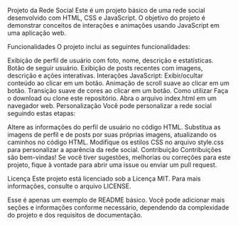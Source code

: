 Projeto da Rede Social
Este é um projeto básico de uma rede social desenvolvido com HTML, CSS e JavaScript. O objetivo do projeto é demonstrar conceitos de interações e animações usando JavaScript em uma aplicação web.

Funcionalidades
O projeto inclui as seguintes funcionalidades:

Exibição de perfil de usuário com foto, nome, descrição e estatísticas.
Botão de seguir usuário.
Exibição de posts recentes com imagens, descrição e ações interativas.
Interações JavaScript:
Exibir/ocultar conteúdo ao clicar em um botão.
Animação de scroll suave ao clicar em um botão.
Transição suave de cores ao clicar em um botão.
Como utilizar
Faça o download ou clone este repositório.
Abra o arquivo index.html em um navegador web.
Personalização
Você pode personalizar a rede social seguindo estas etapas:

Altere as informações do perfil de usuário no código HTML.
Substitua as imagens de perfil e de posts por suas próprias imagens, atualizando os caminhos no código HTML.
Modifique os estilos CSS no arquivo style.css para personalizar a aparência da rede social.
Contribuição
Contribuições são bem-vindas! Se você tiver sugestões, melhorias ou correções para este projeto, fique à vontade para abrir uma issue ou enviar um pull request.

Licença
Este projeto está licenciado sob a Licença MIT. Para mais informações, consulte o arquivo LICENSE.

Esse é apenas um exemplo de README básico. Você pode adicionar mais seções e informações conforme necessário, dependendo da complexidade do projeto e dos requisitos de documentação.
